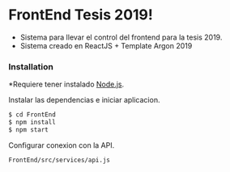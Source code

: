 # FrontEnd Tesis 2019!

  - Sistema para llevar el control del frontend para la tesis 2019.
  - Sistema creado en ReactJS + Template Argon 2019

### Installation

*Requiere tener instalado [Node.js](https://nodejs.org/).

Instalar las dependencias e iniciar aplicacion.

```sh
$ cd FrontEnd
$ npm install
$ npm start
```
Configurar conexion con la API.
```sh
FrontEnd/src/services/api.js
```

